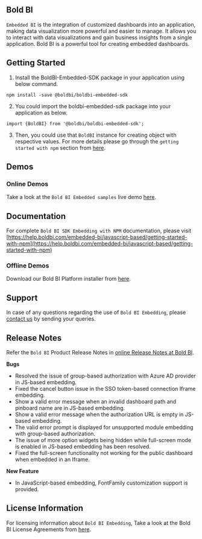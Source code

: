 ## Bold BI

`Embedded BI` is the integration of customized dashboards into an application, making data visualization more powerful and easier to manage. It allows you to interact with data visualizations and gain business insights from a single application. Bold BI is a powerful tool for creating embedded dashboards.

## Getting Started
1. Install the BoldBI-Embedded-SDK package in your application using below command.
```
npm install -save @boldbi/boldbi-embedded-sdk
```

2. You could import the boldbi-embedded-sdk package into your application as below.
```
import {BoldBI} from '@boldbi/boldbi-embedded-sdk';
```
3. Then, you could use that `BoldBI` instance for creating object with respective values. For more details please go through the `getting started with npm` section from [here](https://help.boldbi.com/embedded-bi/javascript-based/getting-started-with-npm/#create-bold-bi-instance).

## Demos

### Online Demos

Take a look at the `Bold BI Embedded samples` live demo [here](https://samples.boldbi.com/embed).

## Documentation

For complete `Bold BI SDK Embedding with NPM` documentation, please visit [https://help.boldbi.com/embedded-bi/javascript-based/getting-started-with-npm](https://help.boldbi.com/embedded-bi/javascript-based/getting-started-with-npm)

### Offline Demos

Download our Bold BI Platform installer from [here](https://www.boldbi.com/pricing/).

## Support

In case of any questions regarding the use of `Bold BI Embedding`, please [contact us](mailto:support@boldbi.com) by sending your queries.

## Release Notes

Refer the `Bold BI` Product Release Notes in [online Release Notes at Bold BI](https://www.boldbi.com/release-history/).

**Bugs**

* Resolved the issue of group-based authorization with Azure AD provider in JS-based embedding. 
* Fixed the cancel button issue in the SSO token-based connection Iframe embedding. 
* Show a valid error message when an invalid dashboard path and pinboard name are in JS-based embedding. 
* Show a valid error message when the authorization URL is empty in JS-based embedding. 
* The valid error prompt is displayed for unsupported module embedding with group-based authorization. 
* The issue of more option widgets being hidden while full-screen mode is enabled in JS-based embedding has been resolved. 
* Fixed the full-screen functionality not working for the public dashboard when embedded in an Iframe. 

**New Feature**

* In JavaScript-based embedding, FontFamily customization support is provided.

## License Information

For licensing information about `Bold BI Embedding`, Take a look at the Bold BI License Agreements from [here](https://www.boldbi.com/terms-of-use).
